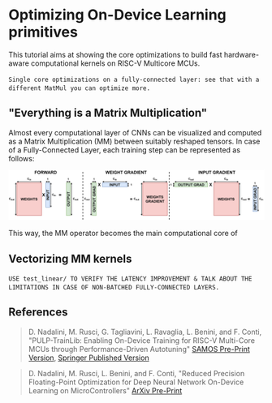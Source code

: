 # Optimizing On-Device Learning primitives

This tutorial aims at showing the core optimizations to build fast hardware-aware computational kernels on RISC-V Multicore MCUs.

`Single core optimizations on a fully-connected layer: see that with a different MatMul you can optimize more.`

## "Everything is a Matrix Multiplication"

Almost every computational layer of CNNs can be visualized and computed as a Matrix Multiplication (MM) between suitably reshaped tensors. In case of a Fully-Connected Layer, each training step can be represented as follows:

![Fully-Connected](../img/FC_steps.png)

This way, the MM operator becomes the main computational core of 

## Vectorizing MM kernels

`USE test_linear/ TO VERIFY THE LATENCY IMPROVEMENT & TALK ABOUT THE LIMITATIONS IN CASE OF NON-BATCHED FULLY-CONNECTED LAYERS.`



## References

> D. Nadalini, M. Rusci, G. Tagliavini, L. Ravaglia, L. Benini, and F. Conti, "PULP-TrainLib: Enabling On-Device Training for RISC-V Multi-Core MCUs through Performance-Driven Autotuning" [SAMOS Pre-Print Version](https://www.samos-conference.com/Resources_Samos_Websites/Proceedings_Repository_SAMOS/2022/Papers/Paper_14.pdf), [Springer Published Version](https://link.springer.com/chapter/10.1007/978-3-031-15074-6_13)

> D. Nadalini, M. Rusci, L. Benini, and F. Conti, "Reduced Precision Floating-Point Optimization for Deep Neural Network On-Device Learning on MicroControllers" [ArXiv Pre-Print](https://arxiv.org/abs/2305.19167)

